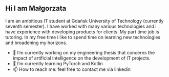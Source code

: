 ## Hi I am Małgorzata 

I am an ambitious IT student at Gdańsk University of Technology (currently seventh semester). I have worked with many various technologies and i have experience with developing products for clients. My part time job is tutoring. In my free time i like to spend time on learning new technologies and broadening my horizons.

- 🔭 I’m currently working on my engineering thesis that concerns the impact of artificial intelligence on the development of IT projects.
- 🌱 I’m currently learning PyTorch and Kotlin
- 📫 How to reach me: feel free to contact me via linkedin
